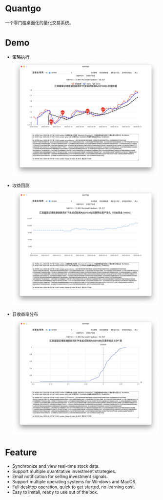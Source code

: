 # Quantgo
一个零门槛桌面化的量化交易系统。

# Demo

- 策略执行
![quantgo console](assets/demo01.png)

- 收益回测
![quantgo console](assets/demo02.png)

- 日收益率分布
![quantgo console](assets/demo03.png)

# Feature

- Synchronize and view real-time stock data.
- Support multiple quantitative investment strategies.
- Email notification for selling investment signals.
- Support multiple operating systems for Windows and MacOS.
- Full desktop operation, quick to get started, no learning cost.
- Easy to install, ready to use out of the box.
